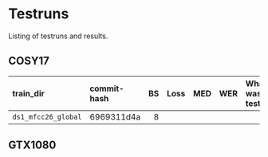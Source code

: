 # Testruns
Listing of testruns and results.


## COSY17
| train_dir           | commit-hash | BS | Loss | MED | WER | What was tested? |
|:--------------------|:------------|---:|-----:|----:|----:|:-----------------|
| `ds1_mfcc26_global` | 6969311d4a  |  8 |      |     |     |                  |

## GTX1080